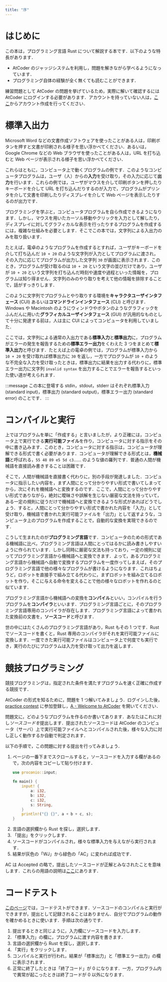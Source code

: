 ```yaml
---
title: "序"
---
```


# はじめに

この本は，プログラミング言語 Rust について解説する本です．以下のような特長があります．
- AtCoder のジャッジシステムを利用し，問題を解きながら学べるようになっています．
- プログラミング自体の経験が全く無くても読むことができます．

練習問題として AtCoder の問題を挙げているため，実際に解いて確認するには AtCoder にログインする必要があります．アカウントを持っていない人は，[ここ](https://atcoder.jp/register)からアカウント作成を行ってください．

# 標準入出力
Microsoft Word などの文書作成ソフトウェアを使ったことがある人は，印刷ボタンを押すと文書が印刷される様子を思い浮かべてください．あるいは，Google Chrome などの Web ブラウザを使ったことがある人は，URL を打ち込むと Web ページが表示される様子を思い浮かべてください．

これらはともに，コンピュータ上で動くプログラムの例です．このようなコンピュータプログラムは，ユーザ（人）からの**入力**を受け取り，その入力に応じて**出力**を行います．これらの例では，ユーザがマウスを介して印刷ボタンを押したりキーボードを介して URL を打ち込んだりするのが入力で，プログラムがプリンタを介して文書を印刷したりディスプレイを介して Web ページを表示したりするのが出力です．

プログラミングを学ぶと，コンピュータプログラムを自ら作成できるようになります．しかし，マウスを用いたカーソル移動やクリックを入力として解したり，ディスプレイに対してグラフィカルな表示を行ったりするプログラムを作成するには，複雑な仕組みを必要とします．そこでこの本では，文字列による入出力のみを取り扱います．

たとえば，電卓のようなプログラムを作成するとすれば，ユーザがキーボードを介して打ち込んだ `10 + 20` のような文字列が入力としてプログラムに渡され，その入力に応じてプログラムが出力した文字列 `30` が画面に表示されます．このとき，プログラムが受け取るのは `10 + 20` という文字の並びだけであり，ユーザが `10 + 20` という文字列を打ち込んだ時刻や速度や過程といった情報を，プログラムは知り得ません．文字列のみのやり取りを考えて他の情報を排除することで，話がすっきりします．

このように文字列でプログラムとやり取りする環境を**キャラクタユーザインタフェース** (CUI) あるいは**コマンドラインインタフェース** (CLI) と呼びます．Windows や Macintosh のようにウィンドウやボタンのようなグラフィックをふんだんに用いた**グラフィカルユーザインタフェース** (GUI) が汎用的なものとして十分に発達する前は，人は主に CUI によってコンピュータを利用していました．

ここでは，文字列による通常の入出力である**標準入力**と**標準出力**に，プログラムがエラーの発生を報告するための**標準エラー出力**をくわえた 3 つをまとめて**標準入出力**と呼びます．たとえば上の電卓の例では，プログラムが標準入力から `10 + 20` を受け取れば標準出力に `30` を返し，一方でプログラムが `10 +` のような不完全な入力を受け取ったときは，標準出力に結果を出力する代わりに，標準エラー出力に文字列 `invalid syntax` を出力することでエラーを報告するといった使い道が考えられます．

:::message
この本に登場する stdin，stdout，stderr はそれぞれ標準入力 (standard input)，標準出力 (standard output)，標準エラー出力 (standard error) のことです．
:::

# コンパイルと実行
上ではプログラムを単に「作成する」と言いましたが，より正確には，コンピュータ上で実行できる**実行可能ファイル**を作り，コンピュータに対する指示をその中に書き込みます．このとき，コンピュータに対する指示は，コンピュータが理解できる形式で書く必要があります．コンピュータが理解できる形式とは，**機械語**と呼ばれる，`55 48 89 e5 5d c3`…… のような値の羅列です．普通の人間が機械語を直接読み書きすることは困難です．

そこで，人間が機械語を直接書く代わりに，別の手段が発達しました．コンピュータに指示したい内容を，まず人間にとって分かりやすい形式で書いてしまってから，次にそれを機械語へと変換するのです．ここで，人間にとって分かりやすい形式でありながら，絶対に曖昧さや誤解を生じない厳密な文法を持っていて，ある一定の規則に従うだけで機械語へと変換できるような形式があればどうでしょう．すると，人間にとって分かりやすい形式で書かれた内容を「入力」として受け取り，機械語で書かれた実行可能ファイルを「出力」として返すような，コンピュータ上のプログラムを作成することで，自動的な変換を実現できるのです．

こうして生まれたのが**プログラミング言語**です．コンピュータのための形式である機械語に比べ，プログラミング言語は人間にとってはるかに読み書きしやすいように作られています．しかし同時に厳密な文法も持っており，一定の規則に従ってプログラミング言語から機械語へと変換できます．よって，あるプログラミング言語から機械語へ自動で変換するプログラムを一度作ってしまえば，そのプログラミング言語で他の様々なプログラムが書けるようになります．これはちょうど，ロボットを直接手で組み立てる代わりに，まずロボットを組み立てるロボットを作り，そこに与える命令を変えることで他の様々なロボットを作れるのと似ています．

プログラミング言語から機械語への変換を**コンパイル**といい，コンパイルを行うプログラムを**コンパイラ**といいます．プログラミング言語ごとに，そのプログラミング言語専用のコンパイラが存在します．プログラミング言語によって書かれた変換前の文書を，**ソースコード**と呼びます．

世の中にはたくさんのプログラミング言語があり，Rust もその 1 つです．Rust でソースコードを書くと，Rust 専用のコンパイラがそれを実行可能ファイルに変換します．一度できた実行可能ファイルはコンピュータ上で何度でも実行でき，実行のたびにプログラムは入力を受け取って出力を返します．


# 競技プログラミング

競技プログラミングは，指定された条件を満たすプログラムを速く正確に作成する競技です．
<!-- TODO: ここでジャッジシステムやテストケースの仕組みを簡単に述べる）-->

AtCoder の形式を知るために，問題を 1 つ解いてみましょう．ログインした後，[practice contest](https://atcoder.jp/contests/practice) に参加登録し，[A - Welcome to AtCoder](https://atcoder.jp/contests/practice/tasks/practice_1) を開いてください．

問題文に，どのようなプログラムを作るのか書いてあります．あなたはこれに対し*ソースコードを*提出します．提出されたソースコードは AtCoder のコンピュータ（サーバ）上で実行可能ファイルへとコンパイルされた後，様々な入力に対し正しく動作するか自動で判定されます．

以下の手順で，この問題に対する提出を行ってみましょう．

1. ページの一番下までスクロールすると，ソースコードを入力する欄があるので，次の内容をコピーして貼り付けます．
   ```rust
   use proconio::input;
   
   fn main() {
       input! {
           a: i32,
           b: i32,
           c: i32,
           s: String,
       }
       println!("{} {}", a + b + c, s);
   }
   ```
1. 言語の選択欄から Rust を探し，選択します．
1. 「提出」をクリックします．
1. ソースコードがコンパイルされ，様々な標準入力を与えながら実行されます．
1. 結果が灰色の「WJ」から緑色の「AC」に変われば成功です．

AC は Accepted の略で，提出したソースコードが正解とみなされたことを意味します．これらの用語の説明は[ここ](https://atcoder.jp/contests/practice/glossary)にあります．

# コードテスト
[このページ](https://atcoder.jp/contests/practice/custom_test)では，コードテストができます．ソースコードのコンパイルと実行ができますが，提出として記録されることはありません．自分でプログラムの動作を確かめるときに使います．手順は次の通りです．

1. 提出するときと同じように，入力欄にソースコードを入力します．
1. 「標準入力」の欄に，プログラムに渡す内容を書きます．
1. 言語の選択欄から Rust を探し，選択します．
1. 「実行」をクリックします．
1. コンパイルと実行が行われ，結果が「標準出力」と「標準エラー出力」の欄に表示されます．
1. 正常に終了したときは「終了コード」が 0 になります．一方，プログラム内で異常が起こったときは終了コードが 0 以外になります．
